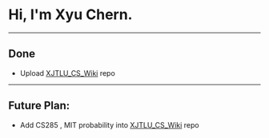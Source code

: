 #  Hi, I'm Xyu Chern.
----
## Done
- Upload [XJTLU_CS_Wiki](https://github.com/Xyu-Chern/XJTLU_CS_Wiki) repo
----
## Future Plan:
- Add CS285 , MIT probability into [XJTLU_CS_Wiki](https://github.com/Xyu-Chern/XJTLU_CS_Wiki) repo
  
